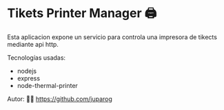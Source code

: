 # Tikets Printer Manager 🖨

Esta aplicacion expone un servicio para controla una impresora de tikects mediante api http.

Tecnologías usadas:
* nodejs
* express
* node-thermal-printer

Autor: 👨‍💻 https://github.com/juparog
